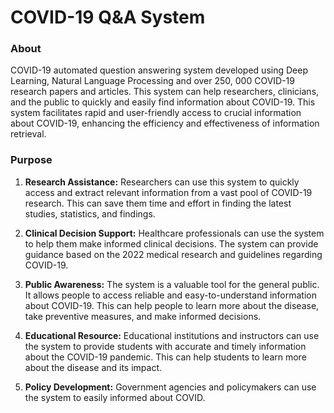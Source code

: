 # COVID-19 Q&A System

### About
COVID-19 automated question answering system developed using Deep Learning, Natural Language Processing and over 250, 000 COVID-19 research papers and articles. This system can help researchers, clinicians, and the public to quickly and easily find information about COVID-19. This system facilitates rapid and user-friendly access to crucial information about COVID-19, enhancing the efficiency and effectiveness of information retrieval.

### Purpose

1. **Research Assistance:** Researchers can use this system to quickly access and extract relevant information from a vast pool of COVID-19 research. This can save them time and effort in finding the latest studies, statistics, and findings.

2. **Clinical Decision Support:** Healthcare professionals can use the system to help them make informed clinical decisions. The system can provide guidance based on the 2022 medical research and guidelines regarding COVID-19.

3. **Public Awareness:** The system is a valuable tool for the general public. It allows people to access reliable and easy-to-understand information about COVID-19. This can help people to learn more about the disease, take preventive measures, and make informed decisions.

4. **Educational Resource:** Educational institutions and instructors can use the system to provide students with accurate and timely information about the COVID-19 pandemic. This can help students to learn more about the disease and its impact.

5. **Policy Development:** Government agencies and policymakers can use the system to easily informed about COVID.
